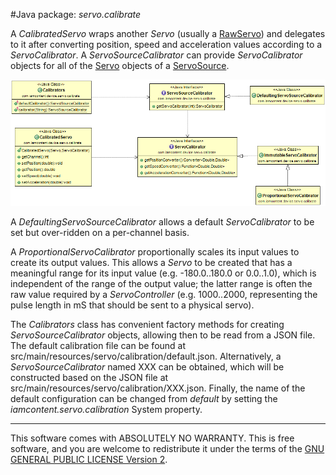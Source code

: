 #Java package: _servo.calibrate_

A _CalibratedServo_ wraps another _Servo_ (usually a [RawServo](com.iamcontent.device.servo.raw.md)) and delegates to it after converting position, speed and acceleration values according to a _ServoCalibrator_. A _ServoSourceCalibrator_ can provide _ServoCalibrator_ objects for all of the [Servo](com.iamcontent.device.servo.md) objects of a [ServoSource](com.iamcontent.device.servo.md).


![Class Diagram](../uml/com.iamcontent.device.servo.calibrate.png)

A _DefaultingServoSourceCalibrator_ allows a default _ServoCalibrator_ to be set but over-ridden on a per-channel basis.

A _ProportionalServoCalibrator_ proportionally scales its input values to create its output values. This allows a _Servo_ to be created that has a meaningful range for its input value (e.g. -180.0..180.0 or 0.0..1.0), which is independent of the range of the output value; the latter range is often the raw value required by a _ServoController_ (e.g. 1000..2000, representing the pulse length in mS that should be sent to a physical servo).

The _Calibrators_ class has convenient factory methods for creating _ServoSourceCalibrator_ objects, allowing then to be read from a JSON file. The default calibration file can be found at src/main/resources/servo/calibration/default.json. Alternatively, a _ServoSourceCalibrator_ named XXX can be obtained, which will be constructed based on the JSON file at src/main/resources/servo/calibration/XXX.json. Finally, the name of the default configuration can be changed from _default_ by setting the _iamcontent.servo.calibration_ System property.




---

This software comes with ABSOLUTELY NO WARRANTY. This is free software, and you are welcome to redistribute it
under the terms of the [GNU GENERAL PUBLIC LICENSE Version 2](https://www.gnu.org/licenses/gpl-2.0.html).
